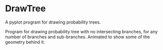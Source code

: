 # DrawTree
A pyplot program for drawing probability trees.

Program for drawing probability tree with no intersecting branches, for any number of branches and sub-branches.
Animated to show some of the geometry behind it.
